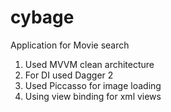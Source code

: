 # cybage
Application for Movie search

1. Used MVVM clean architecture 
2. For DI used Dagger 2
3. Used Piccasso for image loading
4. Using view binding for xml views


